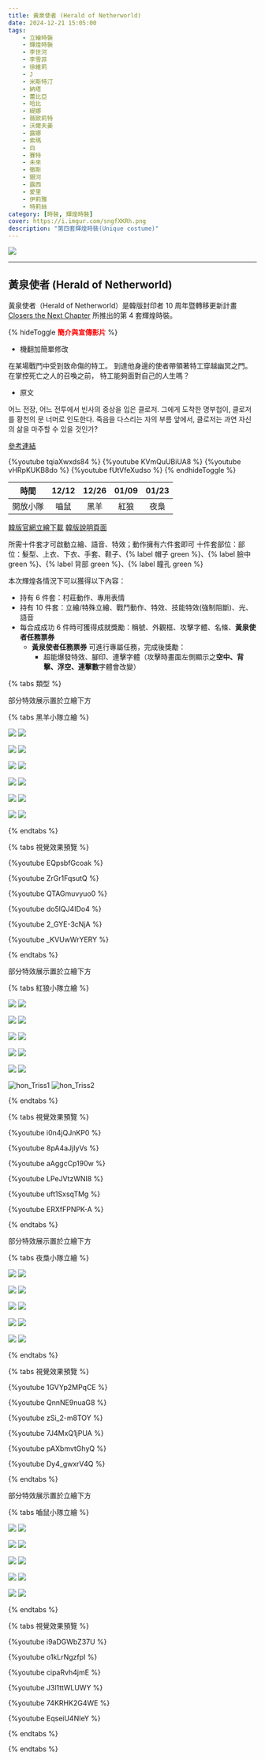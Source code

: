 ```yaml
---
title: 黃泉使者 (Herald of Netherworld)
date: 2024-12-21 15:05:00
tags: 
    - 立繪時裝
    - 輝煌時裝
    - 李世河
    - 李雪菲
    - 徐維莉
    - J
    - 米斯特汀
    - 納塔
    - 蕾比亞
    - 哈比
    - 緹娜
    - 薇歐莉特
    - 沃爾夫姜
    - 露娜
    - 索瑪
    - 白
    - 賽特
    - 未來
    - 徹斯
    - 銀河
    - 露西
    - 愛里
    - 伊莉雅
    - 特莉絲
category: [時裝, 輝煌時裝]
cover: https://i.imgur.com/sngfXKRh.png
description: "第四套輝煌時裝(Unique costume)"
---
```


[![](https://i.imgur.com/sngfXKRh.png)](https://i.imgur.com/sngfXKR.png)

---
## 黃泉使者 (Herald of Netherworld)
黃泉使者（Herald of Netherworld）是韓版封印者 10 周年暨轉移更新計畫 [Closers the Next Chapter](https://www.youtube.com/watch?v=-3jjruWM7LU) 所推出的第 4 套輝煌時裝。

{% hideToggle <font color=#ff0000><b>簡介與宣傳影片</b></font> %}
- 機翻加簡單修改

在某場戰鬥中受到致命傷的特工。
到達他身邊的使者帶領著特工穿越幽冥之門。
在掌控死亡之人的召喚之前，
特工能夠面對自己的人生嗎？

- 原文

어느 전장, 어느 전투에서 빈사의 중상을 입은 클로저.
그에게 도착한 명부첩이, 클로저를 황천의 문 너머로 인도한다.
죽음을 다스리는 자의 부름 앞에서,
클로저는 과연 자신의 삶을 마주할 수 있을 것인가?

[參考連結](https://www.naddic.co.kr/ko/game/cls/gmNote/detail?contentNo=244)

{%youtube tqiaXwxds84 %}
{%youtube KVmQuUBiUA8 %}
{%youtube vHRpKUKB8do %}
{%youtube fUtVfeXudso %}
{% endhideToggle %}

|時間|12/12|12/26|01/09|01/23|
|:-:|:-:|:-:|:-:|:-:|
|開放小隊|嚙鼠|黑羊|紅狼|夜梟|

[韓版官網立繪下載](https://landing.naddic.co.kr/template/cls/event/Costume_HeraldOfNetherworld.zip)
[韓版說明頁面](https://www.naddic.co.kr/ko/game/cls/gmNote/detail?contentNo=142)

所需十件套才可啟動立繪、語音、特效；動作擁有六件套即可
十件套部位：部位：髮型、上衣、下衣、手套、鞋子、{% label 帽子 green %}、{% label 臉中 green %}、{% label 背部 green %}、{% label 瞳孔 green %}

本次輝煌各情況下可以獲得以下內容：
- 持有 6 件套：村莊動作、專用表情
- 持有 10 件套：立繪/特殊立繪、戰鬥動作、特效、技能特效(強制阻斷)、光、語音
- 每合成成功 6 件時可獲得成就獎勵：稱號、外觀框、攻擊字體、名條、**黃泉使者任務票券**
  - **黃泉使者任務票券** 可進行專屬任務，完成後獎勵：
    - 超能爆發特效、腳印、連擊字體（攻擊時畫面左側顯示之**空中、背擊、浮空、連擊數**字體會改變）

{% tabs 類型 %}
<!-- tab 黑羊小隊-->

部分特效展示置於立繪下方

{% tabs 黑羊小隊立繪 %}
<!-- tab 李世河(Seha)-->
[![](https://i.imgur.com/mc0XiFUh.jpeg)](https://i.imgur.com/mc0XiFU.jpeg)
[![](https://i.imgur.com/KM0w1PDh.jpeg)](https://i.imgur.com/KM0w1PD.jpeg)
<!-- endtab -->
<!-- tab 李雪菲(Seulbi)-->
[![](https://i.imgur.com/FpmOsUhh.jpeg)](https://i.imgur.com/FpmOsUh.jpeg)
[![](https://i.imgur.com/KXKqjJFh.jpeg)](https://i.imgur.com/KXKqjJF.jpeg)
<!-- endtab -->
<!-- tab 徐維莉(Yuri)-->
[![](https://i.imgur.com/AzS63G8h.jpeg)](https://i.imgur.com/AzS63G8.jpeg)
[![](https://i.imgur.com/EB6Wvfnh.jpeg)](https://i.imgur.com/EB6Wvfn.jpeg)
<!-- endtab -->
<!-- tab J-->
[![](https://i.imgur.com/8y0z8mIh.jpeg)](https://i.imgur.com/8y0z8mI.jpeg)
[![](https://i.imgur.com/v7A9fIhh.jpeg)](https://i.imgur.com/v7A9fIh.jpeg)
<!-- endtab -->
<!-- tab 米斯特汀(Tein)-->
[![](https://i.imgur.com/JGGbEgbh.jpeg)](https://i.imgur.com/JGGbEgb.jpeg)
[![](https://i.imgur.com/Mq0QkZah.jpeg)](https://i.imgur.com/Mq0QkZa.jpeg)
<!-- endtab -->
<!-- tab 伊莉雅(Ria)-->
[![](https://i.imgur.com/LHdvQbzh.jpeg)](https://i.imgur.com/LHdvQbz.jpeg)
[![](https://i.imgur.com/QdcZIL0h.jpeg)](https://i.imgur.com/QdcZIL0.jpeg)
<!-- endtab -->
{% endtabs %}

{% tabs 視覺效果預覽 %}
<!-- tab 表情動作-->
{%youtube EQpsbfGcoak %}
<!-- endtab -->
<!-- tab 城鎮動作-->
{%youtube ZrGr1FqsutQ %}
<!-- endtab -->
<!-- tab 立繪效果-->
{%youtube QTAGmuvyuo0 %}
<!-- endtab -->
<!-- tab 入場動作-->
{%youtube do5lQJ4IDo4 %}
<!-- endtab -->
<!-- tab 專屬任務獎勵-->
{%youtube 2_GYE-3cNjA %}
<!-- endtab -->
<!-- tab 其他視覺效果-->
{%youtube _KVUwWrYERY %}
<!-- endtab -->
{% endtabs %}

<!-- endtab -->

<!-- tab 紅狼小隊-->

部分特效展示置於立繪下方

{% tabs 紅狼小隊立繪 %}
<!-- tab 納塔(Nata)-->
[![](https://i.imgur.com/suHigWqh.jpeg)](https://i.imgur.com/suHigWq.jpeg)
[![](https://i.imgur.com/eAs8N6Gh.jpeg)](https://i.imgur.com/eAs8N6G.jpeg)
<!-- endtab -->
<!-- tab 蕾比雅(Levia)-->
[![](https://i.imgur.com/N8b8qnHh.jpeg)](https://i.imgur.com/N8b8qnH.jpeg)
[![](https://i.imgur.com/rT2eIr4h.jpeg)](https://i.imgur.com/rT2eIr4.jpeg)
<!-- endtab -->
<!-- tab 哈比(Harpy)-->
[![](https://i.imgur.com/czqQAE5h.jpeg)](https://i.imgur.com/czqQAE5.jpeg)
[![](https://i.imgur.com/UZa28PUh.jpeg)](https://i.imgur.com/UZa28PU.jpeg)
<!-- endtab -->
<!-- tab 緹娜(Tina)-->
[![](https://i.imgur.com/McFOLRxh.jpeg)](https://i.imgur.com/McFOLRx.jpeg)
[![](https://i.imgur.com/AlSfZLMh.jpeg)](https://i.imgur.com/AlSfZLM.jpeg)
<!-- endtab -->
<!-- tab 薇歐莉特(Violet)-->
[![](https://i.imgur.com/4pVr0QTh.jpeg)](https://i.imgur.com/4pVr0QT.jpeg)
[![](https://i.imgur.com/WIJ2mgSh.jpeg)](https://i.imgur.com/WIJ2mgS.jpeg)
<!-- endtab -->
<!-- tab 特莉絲(Triss)-->
![hon_Triss1](https://cdn.jsdelivr.net/gh/Connand/picx-images-hosting@master/Triss/hon_Triss1.webp)
![hon_Triss2](https://cdn.jsdelivr.net/gh/Connand/picx-images-hosting@master/Triss/hon_Triss2.webp)
<!-- endtab -->
{% endtabs %}

{% tabs 視覺效果預覽 %}
<!-- tab 表情動作-->
{%youtube i0n4jQJnKP0 %}
<!-- endtab -->
<!-- tab 城鎮動作-->
{%youtube 8pA4aJjIyVs %}
<!-- endtab -->
<!-- tab 立繪效果-->
{%youtube aAggcCp190w %}
<!-- endtab -->
<!-- tab 入場動作-->
{%youtube LPeJVtzWNI8 %}
<!-- endtab -->
<!-- tab 專屬任務獎勵-->
{%youtube uft1SxsqTMg %}
<!-- endtab -->
<!-- tab 其他視覺效果-->
{%youtube ERXfFPNPK-A %}
<!-- endtab -->
{% endtabs %}
<!-- endtab -->

<!-- tab 夜梟小隊-->

部分特效展示置於立繪下方

{% tabs 夜梟小隊立繪 %}
<!-- tab 沃爾夫姜(Wolfgang)-->
[![](https://i.imgur.com/YYQAxiZ.jpeg)](https://i.imgur.com/YYQAxiZ.jpeg)
[![](https://i.imgur.com/s8LTCF7.jpeg)](https://i.imgur.com/s8LTCF7.jpeg)
<!-- endtab -->
<!-- tab 露娜(Luna)-->
[![](https://i.imgur.com/GYyiZd7.jpeg)](https://i.imgur.com/GYyiZd7.jpeg)
[![](https://i.imgur.com/XDhq2lj.jpeg)](https://i.imgur.com/XDhq2lj.jpeg)
<!-- endtab -->
<!-- tab 索瑪(Soma)-->
[![](https://i.imgur.com/31qvzjv.jpeg)](https://i.imgur.com/31qvzjv.jpeg)
[![](https://i.imgur.com/15uheBg.jpeg)](https://i.imgur.com/15uheBg.jpeg)
<!-- endtab -->
<!-- tab 白(Bai)-->
[![](https://i.imgur.com/4oBljzl.jpeg)](https://i.imgur.com/4oBljzl.jpeg)
[![](https://i.imgur.com/mKPfGkp.jpeg)](https://i.imgur.com/mKPfGkp.jpeg)
<!-- endtab -->
<!-- tab 賽特(Seth)-->
[![](https://i.imgur.com/tm4t4cy.jpeg)](https://i.imgur.com/tm4t4cy.jpeg)
[![](https://i.imgur.com/uSbNY52.jpeg)](https://i.imgur.com/uSbNY52.jpeg)
<!-- endtab -->
{% endtabs %}

{% tabs 視覺效果預覽 %}
<!-- tab 表情動作-->
{%youtube 1GVYp2MPqCE %}
<!-- endtab -->
<!-- tab 城鎮動作-->
{%youtube QnnNE9nuaG8 %}
<!-- endtab -->
<!-- tab 立繪效果-->
{%youtube zSi_2-m8TOY %}
<!-- endtab -->
<!-- tab 入場動作-->
{%youtube 7J4MxQ1jPUA %}
<!-- endtab -->
<!-- tab 專屬任務獎勵-->
{%youtube pAXbmvtGhyQ %}
<!-- endtab -->
<!-- tab 其他視覺效果-->
{%youtube Dy4_gwxrV4Q %}
<!-- endtab -->
{% endtabs %}
<!-- endtab -->

<!-- tab 嚙鼠小隊-->

部分特效展示置於立繪下方

{% tabs 嚙鼠小隊立繪 %}
<!-- tab 未來(Mirae)-->
[![](https://i.imgur.com/uNxUEi9h.jpeg)](https://i.imgur.com/uNxUEi9.jpeg)
[![](https://i.imgur.com/HYxG1lgh.jpeg)](https://i.imgur.com/HYxG1lg.jpeg)
<!-- endtab -->
<!-- tab 徹斯(Chulsoo)-->
[![](https://i.imgur.com/9iDwQFbh.jpeg)](https://i.imgur.com/9iDwQFb.jpeg)
[![](https://i.imgur.com/lP02IXDh.jpeg)](https://i.imgur.com/lP02IXD.jpeg)
<!-- endtab -->
<!-- tab 銀河(Eunha)-->
[![](https://i.imgur.com/2iXC70Oh.jpeg)](https://i.imgur.com/2iXC70O.jpeg)
[![](https://i.imgur.com/YT7C0C9h.jpeg)](https://i.imgur.com/YT7C0C9.jpeg)
<!-- endtab -->
<!-- tab 露西(Lucy)-->
[![](https://i.imgur.com/3iQJbGCh.jpeg)](https://i.imgur.com/3iQJbGC.jpeg)
[![](https://i.imgur.com/3q4bsvkh.jpeg)](https://i.imgur.com/3q4bsvk.jpeg)
<!-- endtab -->
<!-- tab 愛里(Aeri)-->
[![](https://i.imgur.com/Op7jT5Zh.jpeg)](https://i.imgur.com/Op7jT5Z.jpeg)
[![](https://i.imgur.com/rZs6WpNh.jpeg)](https://i.imgur.com/rZs6WpN.jpeg)
<!-- endtab -->
{% endtabs %}

{% tabs 視覺效果預覽 %}
<!-- tab 表情動作-->
{%youtube i9aDGWbZ37U %}
<!-- endtab -->
<!-- tab 城鎮動作-->
{%youtube o1kLrNgzfpI %}
<!-- endtab -->
<!-- tab 立繪效果-->
{%youtube cipaRvh4jmE %}
<!-- endtab -->
<!-- tab 入場動作-->
{%youtube J3l1ttWLUWY %}
<!-- endtab -->
<!-- tab 專屬任務獎勵-->
{%youtube 74KRHK2G4WE %}
<!-- endtab -->
<!-- tab 其他視覺效果-->
{%youtube EqseiU4NIeY %}
<!-- endtab -->
{% endtabs %}
<!-- endtab -->
<!-- endtab -->
{% endtabs %}